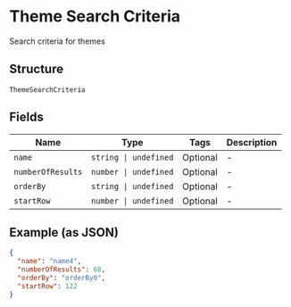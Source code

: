 
# Theme Search Criteria

Search criteria for themes

## Structure

`ThemeSearchCriteria`

## Fields

| Name | Type | Tags | Description |
|  --- | --- | --- | --- |
| `name` | `string \| undefined` | Optional | - |
| `numberOfResults` | `number \| undefined` | Optional | - |
| `orderBy` | `string \| undefined` | Optional | - |
| `startRow` | `number \| undefined` | Optional | - |

## Example (as JSON)

```json
{
  "name": "name4",
  "numberOfResults": 68,
  "orderBy": "orderBy0",
  "startRow": 122
}
```

